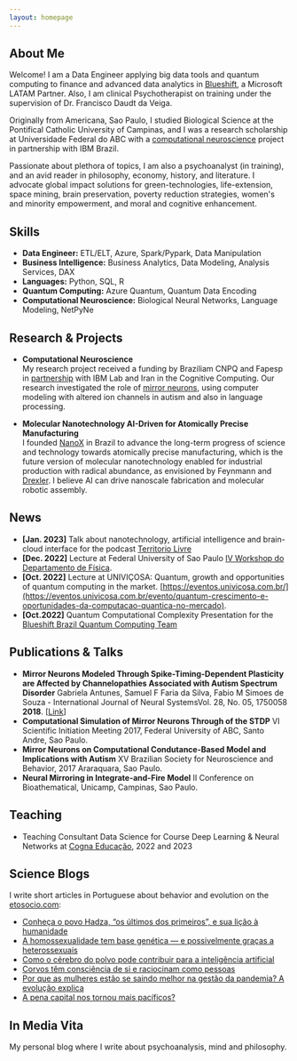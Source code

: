 ```yaml
---
layout: homepage
---
```


## About Me

Welcome! I am a Data Engineer applying big data tools and quantum computing to finance and advanced data analytics in [Blueshift](https://blueshift.com.br/), a Microsoft LATAM Partner. Also, I am clinical Psychotherapist on training under the supervision of Dr. Francisco Daudt da Veiga.

Originally from Americana, Sao Paulo, I studied Biological Science at the Pontifical Catholic University of Campinas, and I was a research scholarship at Universidade Federal do ABC with a [computational neuroscience](https://bv.fapesp.br/pt/auxilios/96019/computando-linguagem-com-neuronios-espelho/) project in partnership with IBM Brazil.

Passionate about plethora of topics, I am also a psychoanalyst (in training), and an avid reader in philosophy, economy, history, and literature. I advocate global impact solutions for green-technologies, life-extension, space mining, brain preservation, poverty reduction strategies, women's and minority empowerment, and moral and cognitive enhancement.

## Skills

- **Data Engineer:** ETL/ELT, Azure, Spark/Pypark, Data Manipulation
- **Business Intelligence:** Business Analytics, Data Modeling, Analysis Services, DAX
- **Languages:** Python, SQL, R
- **Quantum Computing:** Azure Quantum, Quantum Data Encoding 
- **Computational Neuroscience:** Biological Neural Networks, Language Modeling, NetPyNe 

## Research & Projects

- **Computational Neuroscience** <br>
My research project received a funding by Braziliam CNPQ and Fapesp in [partnership](https://bv.fapesp.br/pt/4/pesquisa-em-parceria-para-inovacao-tecnologica-pite/) with IBM Lab and Iran in the Cognitive Computing. 
Our research investigated the role of [mirror neurons](https://bv.fapesp.br/pt/auxilios/96019/computando-linguagem-com-neuronios-espelho/), using computer modeling with altered ion channels in autism and also in language processing.

- **Molecular Nanotechnology AI-Driven for Atomically Precise Manufacturing** <br>
I founded [NanoX](https://github.com/samuelfernandos/Nano_AIDriven) in Brazil to advance the long-term progress of science and technology towards atomically precise manufacturing, which is the future version of molecular nanotechnology enabled for industrial production with radical abundance, as envisioned by Feynmann and [Drexler](https://www.amazon.com.br/Nanosystems-Molecular-Machinery-Manufacturing-Computation/dp/047157547X/ref=sr_1_6?qid=1658789654&refinements=p_27%3AK.+Eric+Drexler&s=books&sr=1-6&ufe=app_do%3Aamzn1.fos.25548f35-0de7-44b3-b28e-0f56f3f96147). I believe AI can drive nanoscale fabrication and molecular robotic assembly.

## News

- **[Jan. 2023]** Talk about nanotechnology, artificial intelligence and brain-cloud interface for the podcast [Territorio Livre]([https://pure.mpg.de/rest/items/item_3478882_1/component/file_3478883/content](https://www.spreaker.com/show/territorio-livre_1))
- **[Dec. 2022]** Lecture at Federal University of Sao Paulo [IV Workshop do Departamento de Física](https://www.youtube.com/watch?v=cehU5hTxSZc&t=263s).
- **[Oct. 2022]** Lecture at UNIVIÇOSA: Quantum, growth and opportunities of quantum computing in the market. [https://eventos.univicosa.com.br/](https://eventos.univicosa.com.br/evento/quantum-crescimento-e-oportunidades-da-computacao-quantica-no-mercado).
- **[Oct.2022]** Quantum Computational Complexity Presentation for the [Blueshift Brazil Quantum Computing Team](https://blueshift.com.br/)

## Publications & Talks

- **Mirror Neurons Modeled Through Spike-Timing-Dependent Plasticity are Affected by Channelopathies Associated with Autism Spectrum Disorder**
  Gabriela Antunes, Samuel F Faria da Silva, Fabio M Simoes de Souza -
  International Journal of Neural SystemsVol. 28, No. 05, 1750058 **2018**. [[Link](https://pubmed.ncbi.nlm.nih.gov/29297264/)]
- **Computational Simulation of Mirror Neurons Through of the STDP** VI Scientific Initiation Meeting 2017, Federal University of ABC, Santo Andre, Sao Paulo.
- **Mirror Neurons on Computational Condutance-Based Model and Implications with Autism** XV Brazilian Society for Neuroscience and Behavior, 2017 Araraquara, Sao Paulo.
- **Neural Mirroring in Integrate-and-Fire Model** II Conference on Bioathematical, Unicamp, Campinas, Sao Paulo.

## Teaching

- Teaching Consultant Data Science for Course Deep Learning & Neural Networks at [Cogna Educação](https://www.kroton.com.br/), 2022 and 2023

## Science Blogs

I write short articles in Portuguese about behavior and evolution on the [etosocio.com](https://etosocio.com/):

- [Conheça o povo Hadza, “os últimos dos primeiros”, e sua lição à humanidade](https://etosocio.com/comportamento-humano/hadza/)
- [A homossexualidade tem base genética — e possivelmente graças a heterossexuais](https://etosocio.com/comportamento-humano/homossexualidade/)
- [Como o cérebro do polvo pode contribuir para a inteligência artificial](https://etosocio.com/comportamento-animal/polvo/)
- [Corvos têm consciência de si e raciocinam como pessoas](https://etosocio.com/comportamento-animal/corvos/)
- [Por que as mulheres estão se saindo melhor na gestão da pandemia? A evolução explica](https://etosocio.com/comportamento-humano/lideranca/)
- [A pena capital nos tornou mais pacíficos?](https://etosocio.com/comportamento-humano/pena-de-morte/)

## In Media Vita

My personal blog where I write about psychoanalysis, mind and philosophy.






